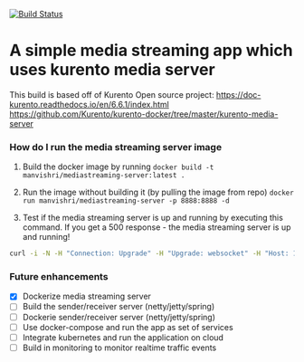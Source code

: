 [![Build Status](https://travis-ci.org/shridharmanvi/media-streaming.svg?branch=master)](https://travis-ci.org/shridharmanvi/media-streaming)
# A simple media streaming app which uses kurento media server

This build is based off of Kurento Open source project:
https://doc-kurento.readthedocs.io/en/6.6.1/index.html
https://github.com/Kurento/kurento-docker/tree/master/kurento-media-server

### How do I run the media streaming server image

1. Build the docker image by running 
`docker build -t manvishri/mediastreaming-server:latest .`

2. Run the image without building it (by pulling the image from repo)
`docker run manvishri/mediastreaming-server -p 8888:8888 -d`

3. Test if the media streaming server is up and running by executing this command. If you get a 500 response - the media streaming server is up and running!
```bash
curl -i -N -H "Connection: Upgrade" -H "Upgrade: websocket" -H "Host: 127.0.0.1:8888" -H "Origin: 127.0.0.1" http://127.0.0.1:8888/kurento\n
```

### Future enhancements
- [x] Dockerize media streaming server
- [ ] Build the sender/receiver server (netty/jetty/spring)
- [ ] Dockerie sender/receiver server (netty/jetty/spring)
- [ ] Use docker-compose and run the app as set of services
- [ ] Integrate kubernetes and run the application on cloud
- [ ] Build in monitoring to monitor realtime traffic events
